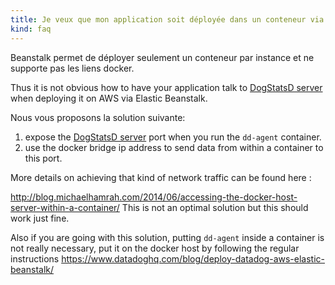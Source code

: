 ```yaml
---
title: Je veux que mon application soit déployée dans un conteneur via ElasticBeanstalk pour parler à DogStatsD
kind: faq
---
```


Beanstalk permet de déployer seulement un conteneur par instance et ne supporte pas les liens docker.

Thus it is not obvious how to have your application talk to [DogStatsD server][1] when deploying it on AWS via Elastic Beanstalk.

Nous vous proposons la solution suivante:

1. expose the [DogStatsD server][1] port when you run the `dd-agent` container.
2. use the docker bridge ip address to send data from within a container to this port.

More details on achieving that kind of network traffic can be found here :

http://blog.michaelhamrah.com/2014/06/accessing-the-docker-host-server-within-a-container/
This is not an optimal solution but this should work just fine.

Also if you are going with this solution, putting `dd-agent` inside a container is not really necessary, put it on the docker host by following the regular instructions https://www.datadoghq.com/blog/deploy-datadog-aws-elastic-beanstalk/

[1]: /developers/dogstatsd
